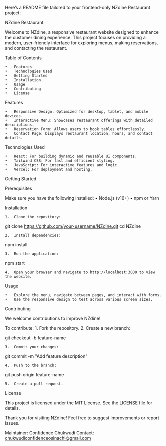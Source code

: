 Here’s a README file tailored to your frontend-only NZdine Restaurant project:

NZdine Restaurant

Welcome to NZdine, a responsive restaurant website designed to enhance the customer dining experience. This project focuses on providing a modern, user-friendly interface for exploring menus, making reservations, and contacting the restaurant.

Table of Contents

	•	Features
	•	Technologies Used
	•	Getting Started
	•	Installation
	•	Usage
	•	Contributing
	•	License

Features

	•	Responsive Design: Optimized for desktop, tablet, and mobile devices.
	•	Interactive Menu: Showcases restaurant offerings with detailed descriptions.
	•	Reservation Form: Allows users to book tables effortlessly.
	•	Contact Page: Displays restaurant location, hours, and contact details.

Technologies Used

	•	React: For building dynamic and reusable UI components.
	•	Tailwind CSS: For fast and efficient styling.
	•	JavaScript: For interactive features and logic.
	•	Vercel: For deployment and hosting.

Getting Started

Prerequisites

Make sure you have the following installed:
	•	Node.js (v16+)
	•	npm or Yarn

Installation

	1.	Clone the repository:

git clone https://github.com/your-username/NZdine.git
cd NZdine


	2.	Install dependencies:

npm install


	3.	Run the application:

npm start


	4.	Open your browser and navigate to http://localhost:3000 to view the website.

Usage

	•	Explore the menu, navigate between pages, and interact with forms.
	•	Use the responsive design to test across various screen sizes.

Contributing

We welcome contributions to improve NZdine!

To contribute:
	1.	Fork the repository.
	2.	Create a new branch:

git checkout -b feature-name


	3.	Commit your changes:

git commit -m "Add feature description"


	4.	Push to the branch:

git push origin feature-name


	5.	Create a pull request.

License

This project is licensed under the MIT License. See the LICENSE file for details.

Thank you for visiting NZdine! Feel free to suggest improvements or report issues.

Maintainer: Confidence Chukwudi
Contact: chukwudiconfidenceosinachi@gmail.com